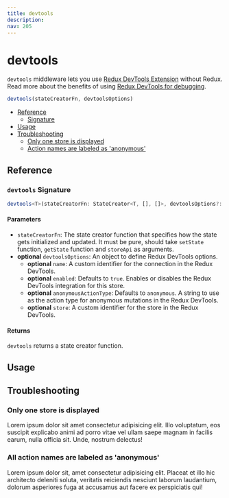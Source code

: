 ```yaml
---
title: devtools
description:
nav: 205
---
```


# devtools

`devtools` middleware lets you use [Redux DevTools Extension](https://github.com/zalmoxisus/redux-devtools-extension)
without Redux. Read more about the benefits of using [Redux DevTools for debugging](https://redux.js.org/style-guide/#use-the-redux-devtools-extension-for-debugging).

```js
devtools(stateCreatorFn, devtoolsOptions)
```

- [Reference](#reference)
  - [Signature](#devtools-signature)
- [Usage](#usage)
- [Troubleshooting](#troubleshooting)
  - [Only one store is displayed](#only-one-store-is-displayed)
  - [Action names are labeled as 'anonymous'](#all-action-names-are-labeled-as-anonymous)

## Reference

### `devtools` Signature

```ts
devtools<T>(stateCreatorFn: StateCreator<T, [], []>, devtoolsOptions?: DevtoolsOptions): StateCreator<T, [], []>
```

#### Parameters

- `stateCreatorFn`: The state creator function that specifies how the state gets initialized and
  updated. It must be pure, should take `setState` function, `getState` function and `storeApi` as
  arguments.
- **optional** `devtoolsOptions`: An object to define Redux DevTools options.
  - **optional** `name`: A custom identifier for the connection in the Redux DevTools.
  - **optional** `enabled`: Defaults to `true`. Enables or disables the Redux DevTools integration
    for this store.
  - **optional** `anonymousActionType`: Defaults to `anonymous`. A string to use as the action type
    for anonymous mutations in the Redux DevTools.
  - **optional** `store`: A custom identifier for the store in the Redux DevTools.

#### Returns

`devtools` returns a state creator function.

## Usage

## Troubleshooting

### Only one store is displayed

Lorem ipsum dolor sit amet consectetur adipisicing elit. Illo voluptatum, eos suscipit explicabo
animi ad porro vitae vel ullam saepe magnam in facilis earum, nulla officia sit. Unde, nostrum
delectus!

### All action names are labeled as 'anonymous'

Lorem ipsum dolor sit, amet consectetur adipisicing elit. Placeat et illo hic architecto deleniti
soluta, veritatis reiciendis nesciunt laborum laudantium, dolorum asperiores fuga at accusamus aut
facere ex perspiciatis qui!
